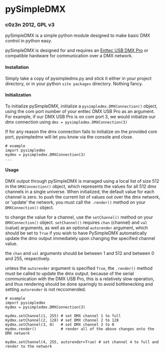 pySimpleDMX
===========

### c0z3n 2012, GPL v3 ###


pySimpleDMX is a simple python module designed to make basic DMX control in python easy.

pySimpleDMX is designed for and requires an [Enttec USB DMX Pro](http://www.enttec.com/index.php?main_menu=Products&pn=70304&show=description&name=dmxusbpro) or compatible hardware for communication over a DMX network.

#### Installation ####
Simply take a copy of pysimpledmx.py and stick it either in your project directory, or in your python `site packages` directory. Nothing fancy.

#### Initialization ####
To initialize pySimpleDMX, initialize a `pysimpledmx.DMXConnection()` object, using the com port number of your enttec DMX USB Pro as an argument. For example, if our DMX USB Pro is on com port 3, we would initialize our dmx connection using `dmx = pysimpledmx.DMXConnection(3)`

If for any reason the dmx connection fails to initialize on the provided com port, pysimpledmx will let you know via the console and close. 

    # example    
    import pysimpledmx
    mydmx = pysimpledmx.DMXConnection(3)
    ...


#### Usage ####
DMX output through pySimpleDMX is managed using a local list of size 512 in the `DMXConnection()` object, which represents the values for all 512 dmx channels in a single universe. When initialized, the default value for each channel is zero. to push the current list of values out over the dmx network, or 'update' the network, you must call the `.render()` method on your `DMXConnection()` object.

to change the value for a channel, use the `setChannel()` method on your `DMXConnection()` object. `setChannel()` requires `chan` (channel) and `val` (value) arguments, as well as an optional `autorender` argument, which should be set to `True` if you wish to have PySimpleDMX automatically update the dmx output immediately upon changing the specified channel value.

the `chan` and `val` arguments should be between 1 and 512 and between 0 and 255, respectively.

unless the `autorender` argument is specified `True`, the `.render()` method must be called to update the dmx output. because of the serial communication with the DMX USB Pro, this is a relatively slow operation, and thus rendering should be done sparingly to avoid bottlenecking and setting `autorender` is not reccomended.


    # example    
    import pysimpledmx
    mydmx = pysimpledmx.DMXConnection(3)
    
    mydmx.setChannel(1, 255) # set DMX channel 1 to full
    mydmx.setChannel(2, 128) # set DMX channel 2 to 128
    mydmx.setChannel(3, 0)   # set DMX channel 3 to 0
    mydmx.render()           # render all of the above changes onto the DMX network

    mydmx.setChannel(4, 255, autorender=True) # set channel 4 to full and render to the network
